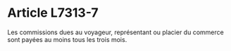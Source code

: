# Article L7313-7

Les commissions dues au voyageur, représentant ou placier du commerce sont payées au moins tous les trois mois.